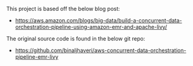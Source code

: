 This project is based off the below blog post: 
* https://aws.amazon.com/blogs/big-data/build-a-concurrent-data-orchestration-pipeline-using-amazon-emr-and-apache-livy/

The original source code is found in the below git repo: 
* https://github.com/binaljhaveri/aws-concurrent-data-orchestration-pipeline-emr-livy
